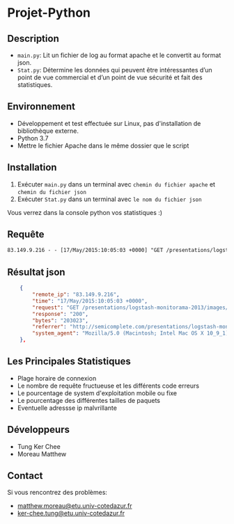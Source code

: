 # Projet-Python 
## Description 
* `main.py`: Lit un fichier de log au format apache et le convertit au format json.
* `Stat.py`: Détermine les données qui peuvent être intéressantes d’un point de vue commercial et d’un point de vue sécurité et fait des statistiques.
## Environnement
* Développement et test effectuée sur Linux, pas d'installation de bibliothèque externe.
* Python 3.7
* Mettre le fichier Apache dans le même dossier que le script 
## Installation
 1. Exécuter `main.py` dans un terminal avec `chemin du fichier apache` et `chemin du fichier json`
 2. Exécuter `Stat.py` dans un terminal avec `le nom du fichier json`

 Vous verrez dans la console python vos statistiques :)
## Requête 
```apache
83.149.9.216 - - [17/May/2015:10:05:03 +0000] "GET /presentations/logstash-monitorama-2013/images/kibana-search.png HTTP/1.1" 200 203023 "http://semicomplete.com/presentations/logstash-monitorama-2013/" "Mozilla/5.0 (Macintosh; Intel Mac OS X 10_9_1) AppleWebKit/537.36 (KHTML, like Gecko) Chrome/32.0.1700.77 Safari/537.36"
```
## Résultat json
```json
    {
        "remote_ip": "83.149.9.216",
        "time": "17/May/2015:10:05:03 +0000",
        "request": "GET /presentations/logstash-monitorama-2013/images/kibana-search.png HTTP/1.1",
        "response": "200",
        "bytes": "203023",
        "referrer": "http://semicomplete.com/presentations/logstash-monitorama-2013/",
        "system_agent": "Mozilla/5.0 (Macintosh; Intel Mac OS X 10_9_1) AppleWebKit/537.36 (KHTML, like Gecko) Chrome/32.0.1700.77 Safari/537.36"
    },

```
## Les Principales Statistiques
* Plage horaire de connexion
* Le nombre de requête fructueuse et les différents code erreurs
* Le pourcentage de system d'exploitation mobile ou fixe  
* Le pourcentage des différentes tailles de paquets
* Eventuelle adressse ip malvrillante
## Développeurs
* Tung Ker Chee
* Moreau Matthew

## Contact
Si vous rencontrez des problèmes:
* matthew.moreau@etu.univ-cotedazur.fr
* ker-chee.tung@etu.univ-cotedazur.fr
